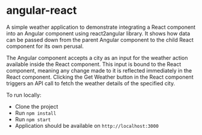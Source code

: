 # angular-react

A simple weather application to demonstrate integrating a React component into an Angular component using react2angular library.  It shows how data can be passed down from the parent Angular component to the child React component for its own perusal.

The Angular component accepts a city as an input for the weather action available inside the React component.  This input is bound to the React component, meaning any change made to it is reflected immediately in the React component.  Clicking the Get Weather button in the React component triggers an API call to fetch the weather details of the specified city.

To run locally:
* Clone the project
* Run `npm install`
* Run `npm start`
* Application should be available on `http://localhost:3000`
